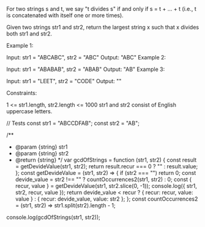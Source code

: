 For two strings s and t, we say "t divides s" if and only if s = t + ... + t (i.e., t is concatenated with itself one or more times).

Given two strings str1 and str2, return the largest string x such that x divides both str1 and str2.

Example 1:

Input: str1 = "ABCABC", str2 = "ABC"
Output: "ABC"
Example 2:

Input: str1 = "ABABAB", str2 = "ABAB"
Output: "AB"
Example 3:

Input: str1 = "LEET", str2 = "CODE"
Output: ""

Constraints:

1 <= str1.length, str2.length <= 1000
str1 and str2 consist of English uppercase letters.

// Tests
const str1 = "ABCCDFAB";
const str2 = "AB";

/\*\*

- @param {string} str1
- @param {string} str2
- @return {string}
  \*/
  var gcdOfStrings = function (str1, str2) {
  const result = getDevideValue(str1, str2);
  return result.recur === 0 ? "" : result.value;
  };
  const getDevideValue = (str1, str2) => {
  if (str2 === "") return 0;
  const devide_value = str2 !== "" ? countOccurrences2(str1, str2) : 0;
  const { recur, value } = getDevideValue(str1, str2.slice(0, -1));
  console.log({ str1, str2, recur, value });
  return devide_value < recur ? { recur: recur, value: value } : { recur: devide_value, value: str2 };
  };
  const countOccurrences2 = (str1, str2) => str1.split(str2).length - 1;

console.log(gcdOfStrings(str1, str2));
